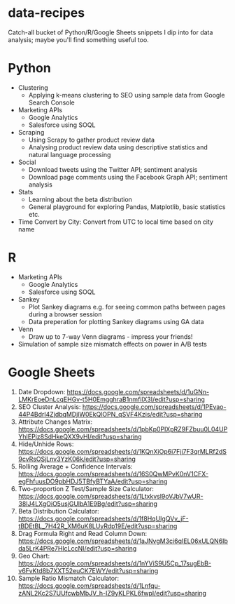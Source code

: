 # data-recipes

Catch-all bucket of Python/R/Google Sheets snippets I dip into for data analysis; maybe you'll find something useful too.

Python
======

* Clustering
  * Applying k-means clustering to SEO using sample data from Google Search Console
* Marketing APIs
  * Google Analytics
  * Salesforce using SOQL
* Scraping
  * Using Scrapy to gather product review data
  * Analysing product review data using descriptive statistics and natural language processing
* Social
  * Download tweets using the Twitter API; sentiment analysis
  * Download page comments using the Facebook Graph API; sentiment analysis
* Stats
  * Learning about the beta distribution
  * General playground for exploring Pandas, Matplotlib, basic statistics etc.
* Time Convert by City: Convert from UTC to local time based on city name

R
=

* Marketing APIs
  * Google Analytics
  * Salesforce using SOQL
* Sankey
  * Plot Sankey diagrams e.g. for seeing common paths between pages during a browser session
  * Data preperation for plotting Sankey diagrams using GA data
* Venn
  * Draw up to 7-way Venn diagrams - impress your friends!
* Simulation of sample size mismatch effects on power in A/B tests

Google Sheets
=============

1. Date Dropdown: https://docs.google.com/spreadsheets/d/1uGNn-LMKrEoeDnLcqEHGv-t5H0EmgghraB1nmfilX3I/edit?usp=sharing
2. SEO Cluster Analysis: https://docs.google.com/spreadsheets/d/1PEvao-44P4Bdrl4ZjdbqMDjlW0EkQlOPN_qSVF4Kzis/edit?usp=sharing
3. Attribute Changes Matrix: https://docs.google.com/spreadsheets/d/1pbKp0PlXpRZ9FZbuu0L04UPYhIEPjz8SdHkeQXX9vHI/edit?usp=sharing
4. Hide/Unhide Rows: https://docs.google.com/spreadsheets/d/1KQnXiOp6i7Fjj7F3qrMLRf2dS9cvRsOSjLnv3YzK06k/edit?usp=sharing
5. Rolling Average + Confidence Intervals: https://docs.google.com/spreadsheets/d/16S0QwMPvK0nV1CFX-egFhfuusDO9pbHDJ5TBfyBTYaA/edit?usp=sharing
6. Two-proportion Z Test/Sample Size Calculator: https://docs.google.com/spreadsheets/d/1Ltxkvsl9oVJbV7wUR-38IJ4LXgOiO5usjGUlbA1E9Bg/edit?usp=sharing
7. Beta Distribution Calculator: https://docs.google.com/spreadsheets/d/1f8HqUIgQVv_jF-tBDEtBL_7H42R_XM6uK8LUyRdp19E/edit?usp=sharing
8. Drag Formula Right and Read Column Down: https://docs.google.com/spreadsheets/d/1aJNvgM3ci6qIEL06xULQN6Ibda5LrK4PRe7HlcLccNI/edit?usp=sharing
9. Geo Chart: https://docs.google.com/spreadsheets/d/1nYViS9U5Cp_17sugEbB-v6FvKtd8b7XXT52euCK7EWY/edit?usp=sharing
10. Sample Ratio Mismatch Calculator: https://docs.google.com/spreadsheets/d/1Lnfqu-zANL2Kc2S7UUfcwbMbJV_h-IZ9yKLPKL6fwpI/edit?usp=sharing
